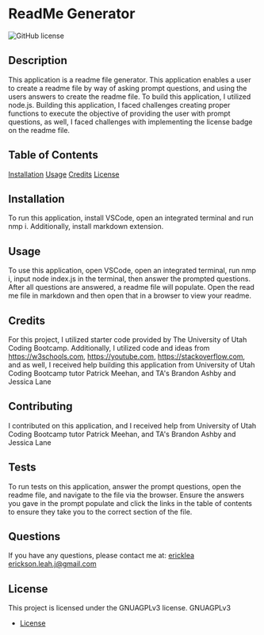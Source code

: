# ReadMe Generator
  ![GitHub license](https://img.shields.io/badge/license-GNUAGPLv3-blue.svg)
  ## Description
  This application is a readme file generator. This application enables a user to create a readme file by way of asking prompt questions, and using the users answers to create the readme file. To build this application, I utilized node.js. Building this application, I faced challenges creating proper functions to execute the objective of providing the user with prompt questions, as well, I faced challenges with implementing the license badge on the readme file.
  ## Table of Contents
  [Installation](#installation)
  [Usage](#usage)
  [Credits](#credits)
  [License](#license)
  ## Installation
  To run this application, install VSCode, open an integrated terminal and run nmp i. Additionally, install markdown extension.
  ## Usage
  To use this application, open VSCode, open an integrated terminal, run nmp i, input node index.js in the terminal, then answer the prompted questions. After all questions are answered, a readme file will populate. Open the read me file in markdown and then open that in a browser to view your readme. 
  ## Credits
  For this project, I utilized starter code provided by The University of Utah Coding Bootcamp. Additionally, I utilized code and ideas from https://w3schools.com, https://youtube.com, https://stackoverflow.com, and as well, I received help building this application from University of Utah Coding Bootcamp tutor Patrick Meehan, and TA's Brandon Ashby and Jessica Lane
  ## Contributing
  I contributed on this application, and I received help from University of Utah Coding Bootcamp tutor Patrick Meehan, and TA's Brandon Ashby and Jessica Lane
  ## Tests
  To run tests on this application, answer the prompt questions, open the readme file, and navigate to the file via the browser. Ensure the answers you gave in the prompt populate and click the links in the table of contents to ensure they take you to the correct section of the file.
  ## Questions
  If you have any questions, please contact me at:
  [ericklea](https://github.com/ericklea)
  erickson.leah.j@gmail.com

  ## License
  

This project is licensed under the GNUAGPLv3 license.
  GNUAGPLv3
  
* [License](#license)

